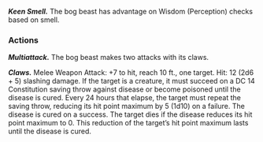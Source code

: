 ﻿---
layout: creature
name: "Bog Beast"
tags: [large, monstrosity, cr3, tome-of-horrors]
cha: 9 (-1)
wis: 12 (+1)
int: 5 (-3)
con: 18 (+4)
dex: 11 (+0)
str: 20 (+5)
size: Large monstrosity
alignment: neutral
challenge: "3 (700 XP)"
languages: "--"
skills: "Perception +5, Survival +5"
senses: "darkvision 60 ft., passive Perception 15"
speed: "30 ft."
hit_points: "76 (8d10 + 32)"
armor_class: "13 (natural armor)"
---

***Keen Smell.*** The bog beast has advantage on Wisdom (Perception)
checks based on smell.

### Actions

***Multiattack.*** The bog beast makes two attacks
with its claws.

***Claws.*** Melee Weapon Attack: +7 to hit,
reach 10 ft., one target. Hit: 12 (2d6 + 5)
slashing damage. If the target is a creature, it
must succeed on a DC 14 Constitution saving
throw against disease or become poisoned until
the disease is cured. Every 24 hours that elapse, the
target must repeat the saving throw, reducing its hit
point maximum by 5 (1d10) on a failure. The disease
is cured on a success. The target dies if the disease
reduces its hit point maximum to 0. This reduction of
the target’s hit point maximum lasts until
the disease is cured.
